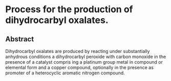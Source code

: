 # Process for the production of dihydrocarbyl oxalates.

## Abstract
Dihydrocarbyl oxalates are produced by reacting under substantially anhydrous conditions a dihydrocarbyl peroxide with carbon monoxide in the presence of a catalyst compris ing a platinum group metal in compound or elemental form and a copper compound, optionally in the presence as promoter of a heterocyclic aromatic nitrogen compound.